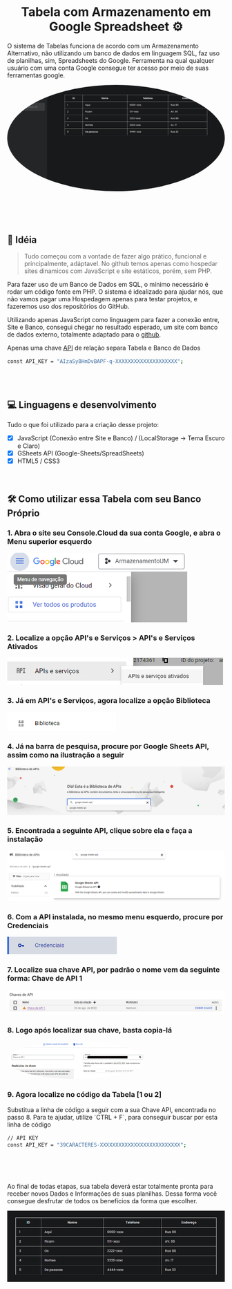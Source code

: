 <h1 align="center" id="title">Tabela com Armazenamento em Google Spreadsheet ⚙</h1>
<p id="description">O sistema de Tabelas funciona de acordo com um Armazenamento Alternativo, não utilizando um banco de dados em linguagem SQL, faz uso de planilhas, sim, Spreadsheets do Google. Ferramenta na qual qualquer usuário com uma conta Google consegue ter acesso por meio de suas ferramentas google.</p>

 <a url="#"><img src="https://github.com/henzofelici/Tabelas-com-Armazenamento-em-Google-Speadsheet/blob/main/tabela.png?raw=true" height="auto" width="auto" style="border-radius:50%"></a>
 ⠀          
 ⠀        
 ⠀        
 ⠀          
<h2>📀 Idéia</h2>

> Tudo começou com a vontade de fazer algo prático,
> funcional e principalmente, adáptavel. No github temos apenas como
> hospedar sites dinamicos com JavaScript e site estáticos, porém, sem PHP.

Para fazer uso de um Banco de Dados em SQL, o mínimo necessário é rodar um código fonte em PHP. O sistema é idealizado
para ajudar nós, que não vamos pagar uma Hospedagem apenas para testar projetos, e fazeremos uso dos repositórios do GitHub.

Utilizando apenas JavaScript como linguagem para fazer a conexão entre, Site e Banco, consegui chegar no resultado esperado, um site com banco de dados externo, totalmente adaptado para o [github](https://github.com/henzofelici/Tabelas-com-Armazenamento-em-Google-Speadsheet).

Apenas uma chave [API](https://console.cloud.google.com/) de relação separa Tabela e Banco de Dados
```bash
const API_KEY = "AIzaSyBHmDvBAPF-q-XXXXXXXXXXXXXXXXXXXX";
```
⠀          
⠀          
          
<h2>💻 Linguagens e desenvolvimento</h2>

Tudo o que foi utilizado para a criação desse projeto:

- [x] JavaScript (Conexão entre Site e Banco) / (LocalStorage -> Tema Escuro e Claro)
- [x] GSheets API (Google-Sheets/SpreadSheets)
- [x] HTML5 / CSS3
⠀      
⠀        
⠀        
        
<h2>🛠️ Como utilizar essa Tabela com seu Banco Próprio</h2>

<h3>1. Abra o site seu Console.Cloud da sua conta Google, e abra o Menu superior esquerdo</h3>

![alt text](https://github.com/henzofelici/Tabelas-com-Armazenamento-em-Google-Speadsheet/blob/main/uso/parte1.png?raw=true)

<h3>2. Localize a opção API's e Serviços > API's e Serviços Ativados</h3>

![alt text](https://github.com/henzofelici/Tabelas-com-Armazenamento-em-Google-Speadsheet/blob/main/uso/parte2.png?raw=true)

<h3>3. Já em API's e Serviços, agora localize a opção Biblioteca</h3>

![alt text](https://github.com/henzofelici/Tabelas-com-Armazenamento-em-Google-Speadsheet/blob/main/uso/parte3.png?raw=true)

<h3>4. Já na barra de pesquisa, procure por Google Sheets API, assim como na ilustração a seguir</h3>

![alt text](https://github.com/henzofelici/Tabelas-com-Armazenamento-em-Google-Speadsheet/blob/main/uso/parte4.png?raw=true)

<h3>5. Encontrada a seguinte API, clique sobre ela e faça a instalação</h3>

![alt text](https://github.com/henzofelici/Tabelas-com-Armazenamento-em-Google-Speadsheet/blob/main/uso/parte5.png?raw=true)

<h3>6. Com a API instalada, no mesmo menu esquerdo, procure por Credenciais</h3>

![alt text](https://github.com/henzofelici/Tabelas-com-Armazenamento-em-Google-Speadsheet/blob/main/uso/parte6.png?raw=true)

<h3>7. Localize sua chave API, por padrão o nome vem da seguinte forma: Chave de API 1</h3>

![alt text](https://github.com/henzofelici/Tabelas-com-Armazenamento-em-Google-Speadsheet/blob/main/uso/parte7.png?raw=true)

<h3>8. Logo após localizar sua chave, basta copia-lá</h3>

<img src="https://github.com/henzofelici/Tabelas-com-Armazenamento-em-Google-Speadsheet/blob/main/uso/parte8.png?raw=true" height="auto" width="320px" style="border-radius:50%">

<h3>9. Agora localize no código da Tabela [1 ou 2]</h3>
Substitua a linha de código a seguir com a sua Chave API, encontrada no passo 8.  
Para te ajudar, utilize `CTRL + F`, para conseguir buscar por esta linha de código

```bash
// API KEY
const API_KEY = "39CARACTERES-XXXXXXXXXXXXXXXXXXXXXXXXXX";
```
⠀        
⠀        
⠀        
        
                
Ao final de todas etapas, sua tabela deverá estar totalmente pronta para receber novos Dados e Informações de suas planilhas.
Dessa forma você consegue desfrutar de todos os benefícios da forma que escolher.

![alt text](https://github.com/henzofelici/Tabelas-com-Armazenamento-em-Google-Speadsheet/blob/main/tabeladados.png?raw=true)

